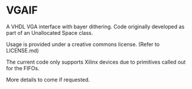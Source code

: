 # VGAIF
A VHDL VGA interface with bayer dithering.  Code originally developed as part of an Unallocated Space class.

Usage is provided under a creative commons license.  (Refer to LICENSE.md)

The current code only supports Xilinx devices due to primitives called out for the FIFOs.

More details to come if requested.
